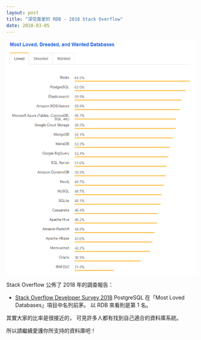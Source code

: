 ```yaml
---
layout: post
title: "深受喜愛的 RDB - 2018 Stack Overflow"
date: 2018-03-05
---
```

![](/assets/posts/Loved-DB-Stack-Overflow-2018.png)

Stack Overflow 公佈了 2018 年的調查報告：
- [Stack Overflow Developer Survey 2018](https://insights.stackoverflow.com/survey/2018/#technology-most-loved-dreaded-and-wanted-databases)
PostgreSQL 在「Most Loved Databases」項目中名列前茅。
以 RDB 來看則是第 1 名。

其實大家的比率是很接近的，
可見許多人都有找到自己適合的資料庫系統。

所以請繼續愛護你所支持的資料庫吧！
